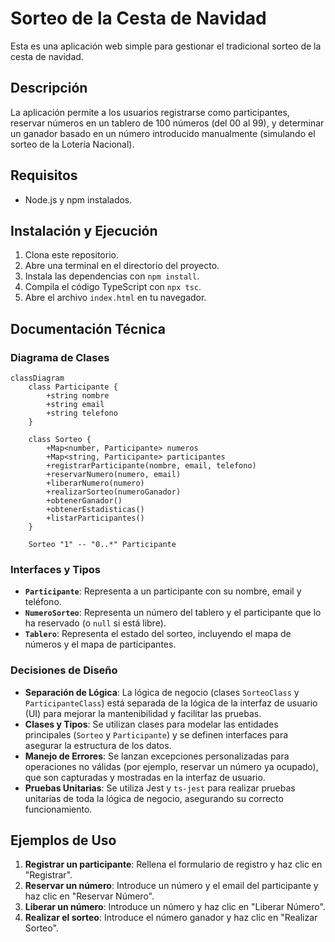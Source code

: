 # Sorteo de la Cesta de Navidad

Esta es una aplicación web simple para gestionar el tradicional sorteo de la cesta de navidad.

## Descripción

La aplicación permite a los usuarios registrarse como participantes, reservar números en un tablero de 100 números (del 00 al 99), y determinar un ganador basado en un número introducido manualmente (simulando el sorteo de la Lotería Nacional).

## Requisitos

- Node.js y npm instalados.

## Instalación y Ejecución

1. Clona este repositorio.
2. Abre una terminal en el directorio del proyecto.
3. Instala las dependencias con `npm install`.
4. Compila el código TypeScript con `npx tsc`.
5. Abre el archivo `index.html` en tu navegador.

## Documentación Técnica

### Diagrama de Clases

```mermaid
classDiagram
    class Participante {
        +string nombre
        +string email
        +string telefono
    }

    class Sorteo {
        +Map<number, Participante> numeros
        +Map<string, Participante> participantes
        +registrarParticipante(nombre, email, telefono)
        +reservarNumero(numero, email)
        +liberarNumero(numero)
        +realizarSorteo(numeroGanador)
        +obtenerGanador()
        +obtenerEstadisticas()
        +listarParticipantes()
    }

    Sorteo "1" -- "0..*" Participante
```

### Interfaces y Tipos

- **`Participante`**: Representa a un participante con su nombre, email y teléfono.
- **`NumeroSorteo`**: Representa un número del tablero y el participante que lo ha reservado (o `null` si está libre).
- **`Tablero`**: Representa el estado del sorteo, incluyendo el mapa de números y el mapa de participantes.

### Decisiones de Diseño

- **Separación de Lógica**: La lógica de negocio (clases `SorteoClass` y `ParticipanteClass`) está separada de la lógica de la interfaz de usuario (UI) para mejorar la mantenibilidad y facilitar las pruebas.
- **Clases y Tipos**: Se utilizan clases para modelar las entidades principales (`Sorteo` y `Participante`) y se definen interfaces para asegurar la estructura de los datos.
- **Manejo de Errores**: Se lanzan excepciones personalizadas para operaciones no válidas (por ejemplo, reservar un número ya ocupado), que son capturadas y mostradas en la interfaz de usuario.
- **Pruebas Unitarias**: Se utiliza Jest y `ts-jest` para realizar pruebas unitarias de toda la lógica de negocio, asegurando su correcto funcionamiento.

## Ejemplos de Uso

1.  **Registrar un participante**: Rellena el formulario de registro y haz clic en "Registrar".
2.  **Reservar un número**: Introduce un número y el email del participante y haz clic en "Reservar Número".
3.  **Liberar un número**: Introduce un número y haz clic en "Liberar Número".
4.  **Realizar el sorteo**: Introduce el número ganador y haz clic en "Realizar Sorteo".
